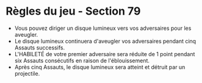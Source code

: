 # Règles du jeu - Section 79

- Vous pouvez diriger un disque lumineux vers vos adversaires pour les aveugler.
- Le disque lumineux continuera d'aveugler vos adversaires pendant cinq Assauts successifs.
- L'HABlLETÉ de votre premier adversaire sera réduite de 1 point pendant six Assauts consécutifs en raison de l'éblouissement.
- Après cinq Assauts, le disque lumineux sera atteint et détruit par un projectile.